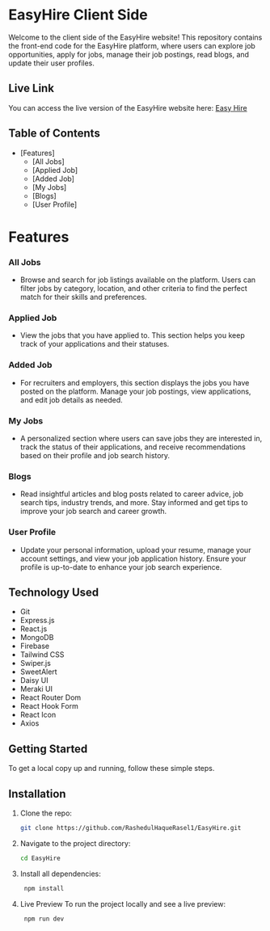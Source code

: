 # EasyHire Client Side

Welcome to the client side of the EasyHire website! This repository contains the front-end code for the EasyHire platform, where users can explore job opportunities, apply for jobs, manage their job postings, read blogs, and update their user profiles.


## Live Link
You can access the live version of the EasyHire website here: [Easy Hire](https://easyhire-rasel.web.app/)


## Table of Contents

- [Features]
  - [All Jobs]
  - [Applied Job]
  - [Added Job]
  - [My Jobs]
  - [Blogs]
  - [User Profile]


# Features

  ### All Jobs
  - Browse and search for job listings available on the platform. Users can filter jobs by category, location, and other criteria to find the perfect match for their skills and preferences.

  ### Applied Job
  - View the jobs that you have applied to. This section helps you keep track of your applications and their statuses.

  ### Added Job
   - For recruiters and employers, this section displays the jobs you have posted on the platform. Manage your job postings, view applications, and edit job details as needed.

  ### My Jobs
  - A personalized section where users can save jobs they are interested in, track the status of their applications, and receive recommendations based on their profile and job search history.

  ### Blogs
   - Read insightful articles and blog posts related to career advice, job search tips, industry trends, and more. Stay informed and get tips to improve your job search and career growth.

  ### User Profile
  - Update your personal information, upload your resume, manage your account settings, and view your job application history. Ensure your profile is up-to-date to enhance your job search experience.


## Technology Used

- Git
- Express.js
- React.js
- MongoDB
- Firebase
- Tailwind CSS
- Swiper.js
- SweetAlert
- Daisy UI
- Meraki UI
- React Router Dom
- React Hook Form
- React Icon
- Axios


## Getting Started

To get a local copy up and running, follow these simple steps.

## Installation

1. Clone the repo:
   ```sh
   git clone https://github.com/RashedulHaqueRasel1/EasyHire.git

2. Navigate to the project directory:
   ```sh
   cd EasyHire

3. Install all dependencies:
   
   ```sh
    npm install
   
4. Live Preview
To run the project locally and see a live preview:
    ```sh
     npm run dev
